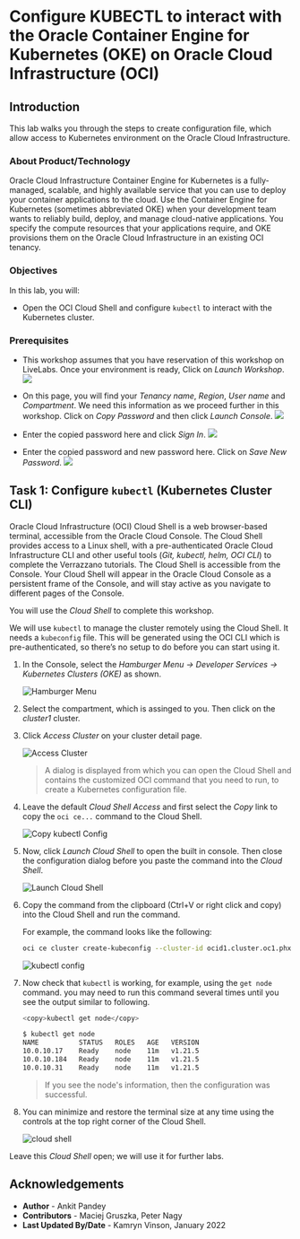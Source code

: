 # Configure KUBECTL to interact with the Oracle Container Engine for Kubernetes (OKE) on Oracle Cloud Infrastructure (OCI)

## Introduction

This lab walks you through the steps to create configuration file, which allow access to Kubernetes environment on the Oracle Cloud Infrastructure.

### About Product/Technology

Oracle Cloud Infrastructure Container Engine for Kubernetes is a fully-managed, scalable, and highly available service that you can use to deploy your container applications to the cloud. Use the Container Engine for Kubernetes (sometimes abbreviated OKE) when your development team wants to reliably build, deploy, and manage cloud-native applications. You specify the compute resources that your applications require, and OKE provisions them on the Oracle Cloud Infrastructure in an existing OCI tenancy.

### Objectives

In this lab, you will:

* Open the OCI Cloud Shell and configure `kubectl` to interact with the Kubernetes cluster.

### Prerequisites

* This workshop assumes that you have reservation of this workshop on LiveLabs. Once your environment is ready, Click on *Launch Workshop*.
        ![](images/1.png " ")
* On this page, you will find your *Tenancy name*, *Region*, *User name* and *Compartment*. We need this information as we proceed further in this workshop. Click on *Copy Password*  and then click *Launch Console*.
        ![](images/2.png " ")

* Enter the copied password here and click *Sign In*.
        ![](images/3.png " ")

* Enter the copied password and new password here. Click on *Save New Password*.
        ![](images/4.png " ")


## Task 1: Configure `kubectl` (Kubernetes Cluster CLI)

Oracle Cloud Infrastructure (OCI) Cloud Shell is a web browser-based terminal, accessible from the Oracle Cloud Console. The Cloud Shell provides access to a Linux shell, with a pre-authenticated Oracle Cloud Infrastructure CLI and other useful tools (*Git, kubectl, helm, OCI CLI*) to complete the Verrazzano tutorials. The Cloud Shell is accessible from the Console. Your Cloud Shell will appear in the Oracle Cloud Console as a persistent frame of the Console, and will stay active as you navigate to different pages of the Console.

You will use the *Cloud Shell* to complete this workshop.

We will use `kubectl` to manage the cluster remotely using the Cloud Shell. It needs a `kubeconfig` file. This will be generated using the OCI CLI which is pre-authenticated, so there’s no setup to do before you can start using it.

1. In the Console, select the *Hamburger Menu -> Developer Services -> Kubernetes Clusters (OKE)* as shown.

    ![Hamburger Menu](../setup-oke-ocishell/images/1.png " ")

2. Select the compartment, which is assinged to you. Then click on the *cluster1* cluster.

3. Click *Access Cluster* on your cluster detail page.

    ![Access Cluster](../setup-oke-ocishell/images/8.png " ")

    > A dialog is displayed from which you can open the Cloud Shell and contains the customized OCI command that you need to run, to create a Kubernetes configuration file.

4. Leave the default *Cloud Shell Access* and first select the *Copy* link to copy the `oci ce...` command to the Cloud Shell.

    ![Copy kubectl Config](../setup-oke-ocishell/images/9.png " ")

5. Now, click *Launch Cloud Shell* to open the built in console. Then close the configuration dialog before you paste the command into the *Cloud Shell*.

    ![Launch Cloud Shell](../setup-oke-ocishell/images/10.png " ")

6. Copy the command from the clipboard (Ctrl+V or right click and copy) into the Cloud Shell and run the command.

    For example, the command looks like the following:

    ```bash
    oci ce cluster create-kubeconfig --cluster-id ocid1.cluster.oc1.phx.aaaaaaaaaezwen..................zjwgm2tqnjvgc2dey3emnsd --file $HOME/.kube/config --region us-phoenix-1 --token-version 2.0.0
    ```

    ![kubectl config](../setup-oke-ocishell/images/11.png " ")

7. Now check that `kubectl` is working, for example, using the `get node` command. you may need to run this command several times until you see the output similar to following.

    ```bash
    <copy>kubectl get node</copy>
    ```

    ```bash
    $ kubectl get node
    NAME          STATUS   ROLES   AGE   VERSION
    10.0.10.17    Ready    node    11m   v1.21.5
    10.0.10.184   Ready    node    11m   v1.21.5
    10.0.10.31    Ready    node    11m   v1.21.5
    ```

    > If you see the node's information, then the configuration was successful.

8. You can minimize and restore the terminal size at any time using the controls at the top right corner of the Cloud Shell.

    ![cloud shell](../setup-oke-ocishell/images/13.png " ")

Leave this *Cloud Shell* open; we will use it for further labs.

## Acknowledgements

* **Author** -  Ankit Pandey
* **Contributors** - Maciej Gruszka, Peter Nagy
* **Last Updated By/Date** - Kamryn Vinson, January 2022
